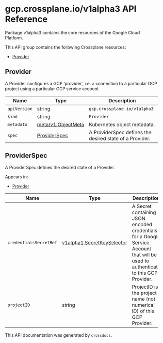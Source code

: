 # gcp.crossplane.io/v1alpha3 API Reference

Package v1alpha3 contains the core resources of the Google Cloud Platform.

This API group contains the following Crossplane resources:

* [Provider](#Provider)

## Provider

A Provider configures a GCP &#39;provider&#39;, i.e. a connection to a particular GCP project using a particular GCP service account


Name | Type | Description
-----|------|------------
`apiVersion` | string | `gcp.crossplane.io/v1alpha3`
`kind` | string | `Provider`
`metadata` | [meta/v1.ObjectMeta](https://kubernetes.io/docs/reference/generated/kubernetes-api/v1.15/#objectmeta-v1-meta) | Kubernetes object metadata.
`spec` | [ProviderSpec](#ProviderSpec) | A ProviderSpec defines the desired state of a Provider.



## ProviderSpec

A ProviderSpec defines the desired state of a Provider.

Appears in:

* [Provider](#Provider)


Name | Type | Description
-----|------|------------
`credentialsSecretRef` | [v1alpha1.SecretKeySelector](../crossplane-runtime/core-crossplane-io-v1alpha1.md#secretkeyselector) | A Secret containing JSON encoded credentials for a Google Service Account that will be used to authenticate to this GCP Provider.
`projectID` | string | ProjectID is the project name (not numerical ID) of this GCP Provider.



This API documentation was generated by `crossdocs`.